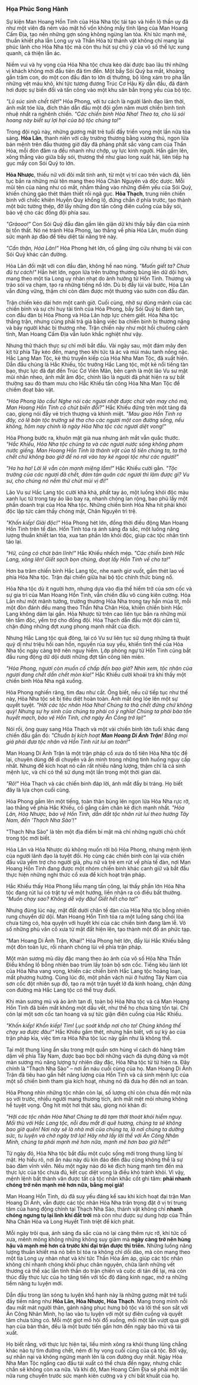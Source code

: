 ### Họa Phúc Song Hành

Sự kiện Man Hoang Hồn Tinh của Hỏa Nha tộc tái tạo và hiển lộ thần uy đã như một viên đá ném vào mặt hồ vốn không mấy tĩnh lặng của Man Hoang Cấm Địa, tạo nên những gợn sóng không ngừng lan tỏa. Khí tức mạnh mẽ, thuần khiết pha lẫn Long uy và Thần Hỏa từ thánh vật không chỉ mang lại phúc lành cho Hỏa Nha tộc mà còn thu hút sự chú ý của vô số thế lực xung quanh, cả thiện lẫn ác.

Niềm vui và hy vọng của Hỏa Nha tộc chưa kéo dài được bao lâu thì những vị khách không mời đầu tiên đã tìm đến. Một bầy Sói Quỷ ba mắt, khoảng gần trăm con, do một con đầu đàn to lớn dị thường, bộ lông xám tro pha lẫn những vệt máu khô, khí tức tương đương Trúc Cơ Hậu Kỳ dẫn đầu, đã đánh hơi được sự biến đổi và tấn công vào một khu săn bắn trọng yếu của bộ tộc.

_"Lũ súc sinh chết tiệt!"_ Hỏa Phong, với tư cách là người lãnh đạo lâm thời, ánh mắt tóe lửa, đích thân dẫn đầu một đội gồm năm mươi chiến binh tinh nhuệ nhất ra nghênh chiến. _"Các chiến binh Hỏa Nha! Theo ta, cho lũ sói hoang này biết sự lợi hại của bộ tộc chúng ta!"_

Trong đội ngũ này, những gương mặt trẻ tuổi đầy triển vọng một lần nữa tỏa sáng. **Hỏa Lân**, thanh niên với cây trường thương bằng xương thú, ngọn lửa bản mệnh trên đầu thương giờ đây đã phảng phất sắc vàng cam của Thần Hỏa, mỗi đòn đâm ra đều nhanh như chớp, uy lực kinh người. Hắn gầm lên, xông thẳng vào giữa bầy sói, thương thế như giao long xuất hải, liên tiếp hạ gục mấy con Sói Quỷ to lớn.

**Hỏa Nhược**, thiếu nữ với đôi mắt tinh anh, từ một vị trí cao trên vách đá, liên tục bắn ra những mũi tên mang theo Hỏa Chân Nguyên và độc dược. Mỗi mũi tên của nàng như có mắt, nhắm thẳng vào những điểm yếu của Sói Quỷ, khiến chúng gào thét thảm thiết rồi ngã gục. **Hỏa Thạch**, trung niên chiến binh với chiếc khiên Huyền Quy khổng lồ, đứng chắn ở phía trước, tạo thành một bức tường thép, đỡ lấy những đòn tấn công điên cuồng của bầy sói, bảo vệ cho các đồng đội phía sau.

_"Gràooo!"_ Con Sói Quỷ đầu đàn gầm lên giận dữ khi thấy bầy đàn của mình bị tổn thất. Nó né tránh Hỏa Phong, lao thẳng về phía Hỏa Lân, muốn dùng sức mạnh áp đảo để tiêu diệt tài năng trẻ này.

_"Cẩn thận, Hỏa Lân!"_ Hỏa Phong hét lớn, cố gắng ứng cứu nhưng bị vài con Sói Quỷ khác cản đường.

Hỏa Lân đối mặt với con đầu đàn, không hề nao núng. _"Muốn giết ta? Chưa đủ tư cách!"_ Hắn hét lớn, ngọn lửa trên trường thương bùng lên dữ dội hơn, mang theo một tia Long uy nhàn nhạt do ảnh hưởng từ Hồn Tinh. Thương và trảo sói va chạm, tạo ra những tiếng nổ lớn. Dù bị đẩy lùi vài bước, Hỏa Lân vẫn đứng vững, thậm chí còn đâm được một thương vào sườn con đầu đàn.

Trận chiến kéo dài hơn một canh giờ. Cuối cùng, nhờ sự dũng mãnh của các chiến binh và sự chỉ huy tài tình của Hỏa Phong, bầy Sói Quỷ bị đánh tan, con đầu đàn bị Hỏa Phong và Hỏa Lân hợp lực chém giết. Hỏa Nha tộc thắng trận, nhưng cũng phải trả giá bằng việc ba chiến binh bị thương nặng và bảy người khác bị thương nhẹ. Trận chiến này như một hồi chuông cảnh tỉnh, Man Hoang Cấm Địa vẫn luôn khắc nghiệt như vậy.

Nhưng thử thách thực sự chỉ mới bắt đầu. Vài ngày sau, một đám mây đen kịt từ phía Tây kéo đến, mang theo khí tức tà ác và mùi máu tanh nồng nặc. Hắc Lang Man Tộc, kẻ thù truyền kiếp của Hỏa Nha Man Tộc, đã xuất hiện. Dẫn đầu chúng là Hắc Khiếu, tộc trưởng Hắc Lang tộc, một kẻ nổi tiếng tàn bạo, thực lực đã đạt đến Trúc Cơ Viên Mãn, bên cạnh là một lão Vu sư mặt mũi nhăn nheo, ánh mắt âm độc, chính lão là người đã phát hiện ra sự bất thường sau đó tham mưu cho Hắc Khiếu tấn công Hỏa Nha Man Tộc để chiếm đoạt bảo vật.

_"Hỏa Phong lão cẩu! Nghe nói các ngươi nhặt được chút vận may chó má, Man Hoang Hồn Tinh có chút biến đổi?"_ Hắc Khiếu đứng trên một tảng đá cao, giọng nói đầy vẻ trịch thượng và khinh miệt. _"Mau giao Hồn Tinh ra đây, có lẽ bản tộc trưởng sẽ tha cho các ngươi một con đường sống, nếu không, hôm nay chính là ngày Hỏa Nha tộc các ngươi diệt vong!"_

Hỏa Phong bước ra, khuôn mặt già nua nhưng ánh mắt vẫn quắc thước. _"Hắc Khiếu, Hỏa Nha tộc chúng ta và các ngươi nước sông không phạm nước giếng. Man Hoang Hồn Tinh là thánh vật của tổ tiên chúng ta, ta thà chết chứ không bao giờ để nó rơi vào tay kẻ ngoại tộc như các ngươi!"_

_"Ha ha ha! Lời lẽ vẫn còn mạnh miệng lắm!"_ Hắc Khiếu cười gằn. _"Tộc trưởng của các ngươi đã chết, đám tàn quân các ngươi thì làm được gì? Vu sư, cho chúng nó nếm thử chút mùi vị đi!"_

Lão Vu sư Hắc Lang tộc cười khà khà, phất tay áo, một luồng khói độc màu xanh lục từ trong tay áo lão bay ra, nhanh chóng lan rộng, bao phủ lấy một phần doanh trại của Hỏa Nha tộc. Những chiến binh Hỏa Nha hít phải khói độc lập tức cảm thấy chóng mặt, Chân Nguyên trì trệ.

_"Khốn kiếp! Giải độc!"_ Hỏa Phong hét lớn, đồng thời điều động Man Hoang Hồn Tinh trên tế đàn. Hồn Tinh tỏa ra ánh sáng đa sắc, một luồng năng lượng thuần khiết lan tỏa, xua tan phần lớn khói độc, giúp các tộc nhân tỉnh táo lại.

_"Hừ, cũng có chút bản lĩnh!"_ Hắc Khiếu nhếch mép. _"Các chiến binh Hắc Lang, xông lên! Giết sạch bọn chúng, đoạt lấy Hồn Tinh về cho ta!"_

Hơn ba trăm chiến binh Hắc Lang tộc, nhe nanh giơ vuốt, gầm thét lao về phía Hỏa Nha tộc. Trận đại chiến giữa hai bộ tộc chính thức bùng nổ.

Hỏa Nha tộc dù ít người hơn, nhưng dựa vào địa thế hiểm trở của sơn cốc và sự gia trì của Man Hoang Hồn Tinh, vẫn chiến đấu vô cùng kiên cường. Hỏa Lân như một mãnh tướng, trường thương Hỏa Nha trong tay hắn múa tít, mỗi một đòn đánh đều mang theo Thần Nha Chân Hỏa, khiến chiến binh Hắc Lang không dám lại gần. Hỏa Nhược từ trên cao liên tục bắn ra những mũi tên tẩm độc, yểm trợ cho đồng đội. Hỏa Thạch dẫn đầu một đội cảm tử, chặn đứng những đợt xung phong mạnh nhất của địch.

Nhưng Hắc Lang tộc quá đông, lại có Vu sư liên tục sử dụng những tà thuật quỷ dị như triệu hồi oan hồn, nguyền rủa suy yếu, khiến tình thế của Hỏa Nha tộc ngày càng trở nên nguy hiểm. Lớp phòng ngự từ Hồn Tinh cũng bắt đầu rung động dữ dội dưới những đợt tấn công liên miên.

_"Hỏa Phong, ngươi còn muốn cố chấp đến bao giờ? Nhìn xem, tộc nhân của ngươi đang chết dần chết mòn kìa!"_ Hắc Khiếu cười khoái trá khi thấy một chiến binh Hỏa Nha ngã xuống.

Hỏa Phong nghiến răng, tim đau như cắt. Ông biết, nếu cứ tiếp tục như thế này, Hỏa Nha tộc sẽ bị tiêu diệt hoàn toàn. Ánh mắt ông lóe lên một sự quyết tuyệt. _"Hỡi các tộc nhân Hỏa Nha! Chúng ta thà chết đứng chứ không quỳ! Nhưng sự hy sinh của chúng ta phải có ý nghĩa! Chúng ta phải bảo tồn huyết mạch, bảo vệ Hồn Tinh, chờ ngày Ân Công trở lại!"_

Nói rồi, ông quay sang Hỏa Thạch và một vài chiến binh lớn tuổi khác đang chiến đấu gần đó: _"Chuẩn bị kích hoạt **Man Hoang Di Ảnh Trận**! Bằng mọi giá phải đưa tộc nhân và Hồn Tinh rút lui an toàn!"_

Man Hoang Di Ảnh Trận là một trận pháp cổ xưa do tổ tiên Hỏa Nha tộc để lại, chuyên dùng để di chuyển và ẩn mình trong những tình huống nguy cấp nhất. Nhưng để kích hoạt nó cần rất nhiều năng lượng, thậm chí là cả sinh mệnh lực, và chỉ có thể sử dụng một lần trong một thời gian dài.

_"Rõ!"_ Hỏa Thạch và các chiến binh đáp lời, ánh mắt đầy bi tráng. Họ biết đây là lựa chọn cuối cùng.

Hỏa Phong gầm lên một tiếng, toàn thân bùng lên ngọn lửa Hỏa Nha rực rỡ, lao thẳng về phía Hắc Khiếu, cố gắng cầm chân kẻ địch mạnh nhất. _"Hỏa Lân, Hỏa Nhược, bảo vệ Hồn Tinh, dẫn dắt tộc nhân rút lui theo hướng Tây Nam, đến 'Thạch Nha Sào'!"_

"Thạch Nha Sào" là tên một địa điểm bí mật mà chỉ những người chủ chốt trong tộc mới biết.

Hỏa Lân và Hỏa Nhược dù không muốn rời bỏ Hỏa Phong, nhưng mệnh lệnh của người lãnh đạo là tuyệt đối. Họ cùng các chiến binh còn lại vừa chiến đấu vừa yểm trợ cho người già, phụ nữ và trẻ em rút về phía tế đàn, nơi Man Hoang Hồn Tinh đang được một nhóm chiến binh khác canh giữ và bắt đầu thực hiện những nghi thức cổ xưa để kích hoạt trận pháp.

Hắc Khiếu thấy Hỏa Phong liều mạng tấn công, lại thấy phần lớn Hỏa Nha tộc đang rút lui có trật tự về một hướng, liền nhận ra có điều bất thường. _"Muốn chạy sao? Không dễ vậy đâu! Giết hết cho ta!"_

Nhưng đúng lúc này, mặt đất dưới chân tế đàn của Hỏa Nha tộc bỗng nhiên rung chuyển dữ dội. Man Hoang Hồn Tinh tỏa ra một luồng sáng chói lòa chưa từng có, hòa quyện với huyết khí của các chiến binh đang làm lễ. Vô số những phù văn cổ xưa từ mặt đất hiện lên, tạo thành một đồ án phức tạp.

"Man Hoang Di Ảnh Trận, Khai!" Hỏa Phong hét lớn, đẩy lùi Hắc Khiếu bằng một đòn toàn lực, rồi nhanh chóng lùi về phía trận pháp.

Một màn sương mù dày đặc mang theo ảo ảnh của vô số Hỏa Nha Thần Điểu khổng lồ bỗng nhiên bao trùm lấy toàn bộ sơn cốc. Tiếng kêu lảnh lót của Hỏa Nha vang vọng, khiến các chiến binh Hắc Lang tộc hoảng loạn, mất phương hướng. Cùng lúc đó, một phần vách núi ở hướng Tây Nam của sơn cốc đột nhiên sụp đổ, tạo ra một trận tuyết lở đá kinh hoàng, chặn đứng con đường mà Hắc Lang tộc có thể truy đuổi.

Khi màn sương mù và ảo ảnh tan đi, toàn bộ Hỏa Nha tộc và cả Man Hoang Hồn Tinh đã biến mất không một dấu vết, như thể họ chưa từng tồn tại. Chỉ còn lại một sơn cốc tan hoang và sự tức giận điên cuồng của Hắc Khiếu.

_"Khốn kiếp! Khốn kiếp! Tìm! Lục soát khắp nơi cho ta! Chúng không thể chạy xa được đâu!"_ Hắc Khiếu gầm thét, nhưng hắn biết, với sự kỳ ảo của trận pháp kia, việc tìm ra Hỏa Nha tộc lúc này gần như là không thể.

Tại một thung lũng ẩn sâu trong một quần sơn hùng vĩ cách đó hàng trăm dặm về phía Tây Nam, được bao bọc bởi những vách đá dựng đứng và một màn sương mù năng lượng tự nhiên dày đặc, Hỏa Nha tộc từ từ hiện ra. Đây chính là "Thạch Nha Sào" – nơi ẩn náu cuối cùng của họ. Man Hoang Di Ảnh Trận đã tiêu hao gần hết năng lượng của Hồn Tinh và cả sinh mệnh lực của một số chiến binh tham gia kích hoạt, nhưng nó đã đưa họ đến nơi an toàn.

Hỏa Phong nhìn những tộc nhân còn lại, số lượng chỉ còn chưa đến một nửa so với trước, nhiều người mang thương tích, ánh mắt mệt mỏi nhưng không hề tuyệt vọng. Ông hít một hơi thật sâu, giọng nói khàn đi:

_"Hỡi các tộc nhân Hỏa Nha! Chúng ta đã tạm thời thoát khỏi hiểm nguy. Mối thù với Hắc Lang tộc, nỗi đau mất đi quê hương, chúng ta sẽ không bao giờ quên! Nơi này sẽ là nhà mới của chúng ta, là nơi chúng ta dưỡng sức, tu luyện và chờ ngày trở lại! Hãy nhớ lấy lời thề với Ân Công Nhân Minh, chúng ta phải mạnh mẽ hơn nữa, mạnh mẽ hơn bao giờ hết!"_

Từ ngày đó, Hỏa Nha tộc bắt đầu một cuộc sống mới trong thung lũng bí mật. Họ hiểu rõ, nơi ẩn náu này dù kín đáo đến đâu cũng không thể là sự bảo đảm vĩnh viễn. Nếu một ngày nào đó kẻ địch hùng mạnh tìm đến mà thực lực của tộc chưa đủ, kết cục diệt vong là điều khó tránh khỏi. Vì vậy, mệnh lệnh bất thành văn được tất cả tộc nhân khắc cốt ghi tâm: __phải nhanh chóng trở nên mạnh mẽ hơn nữa, bằng mọi giá!__

Man Hoang Hồn Tinh, dù đã suy yếu đáng kể sau khi kích hoạt đại trận Man Hoang Di Ảnh, vẫn được các tộc nhân Hỏa Nha trân trọng đặt ở vị trí trung tâm của hang động chính tại Thạch Nha Sào, thánh vật không chỉ **nhanh chóng ngưng tụ lại linh khí đất trời** mà còn như được sự dung hợp của Thần Nha Chân Hỏa và Long Huyết Tinh triệt để kích phát. 

Mỗi ngày trôi qua, ánh sáng đa sắc của nó lại càng thêm rực rỡ, khí tức cổ xưa, mênh mông không những không suy giảm mà **ngày càng trở nên hùng hậu và mạnh mẽ hơn cả trước khi đại trận được thi triển.** Những luồng năng lượng thuần khiết mà nó bền bỉ tỏa ra không chỉ dồi dào, mà còn mang theo một tia Long uy nhàn nhạt và khí tức Thần Hỏa ấm áp, giúp các tộc nhân không chỉ nhanh chóng khôi phục chân nguyên, chữa lành những vết thương cả thể xác lẫn tinh thần do trận chiến và cuộc di tản để lại, mà còn thúc đẩy thực lực của họ tăng tiến với tốc độ đáng kinh ngạc, mở ra những tiềm năng tu luyện mới.

Dẫn đầu trong làn sóng tu luyện khổ hạnh này là những gương mặt trẻ tuổi đầy tiềm năng như **Hỏa Lân, Hỏa Nhược, Hỏa Thạch**. Mang trong mình nỗi đau mất mát người thân, gánh nặng phục hưng bộ tộc và lời thề son sắt với Ân Công Nhân Minh, họ lao vào tu luyện với một sự điên cuồng và quyết tâm chưa từng có. Mỗi một giọt mồ hôi đổ xuống, mỗi một lần vượt qua giới hạn của bản thân, đều là một bước tiến gần hơn đến ngày báo thù và tái xuất.

Họ biết rằng, với thực lực hiện tại, liều mình xông ra khỏi thung lũng chẳng khác nào tự tìm đường chết, ném đi hy vọng cuối cùng của cả tộc. Bởi vậy, sự nhẫn nại và không ngừng mạnh lên là con đường duy nhất. Ngày Hỏa Nha Man Tộc ngẩng cao đầu tái xuất có thể chưa đến ngay, nhưng chắc chắn sẽ không còn xa nữa. Và khi đó, Man Hoang Cấm Địa sẽ phải một lần nữa rung chuyển trước sức mạnh kiên cường và ý chí bất khuất của họ.
